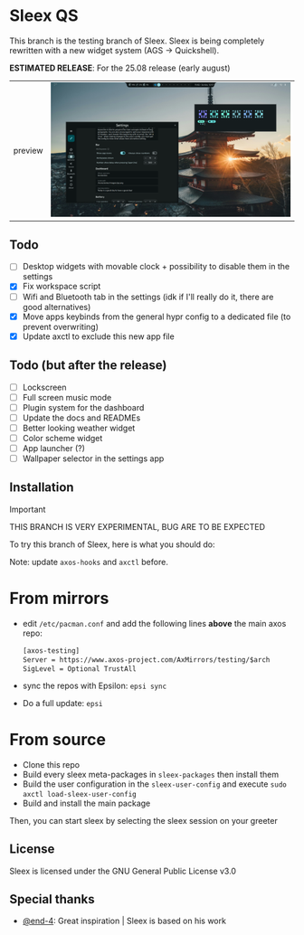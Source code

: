 # Sleex QS

This branch is the testing branch of Sleex. Sleex is being completely rewritten with a new widget system (AGS -> Quickshell). 

**ESTIMATED RELEASE**: For the 25.08 release (early august)

|     | |
|-----|-|
|preview | ![preview](.github/sleex1.png) |

## Todo

- [ ] Desktop widgets with movable clock + possibility to disable them in the settings
- [x] Fix workspace script
- [ ] Wifi and Bluetooth tab in the settings (idk if I'll really do it, there are good alternatives)
- [x] Move apps keybinds from the general hypr config to a dedicated file (to prevent overwriting)
- [x] Update axctl to exclude this new app file

## Todo (but after the release)
- [ ] Lockscreen
- [ ] Full screen music mode
- [ ] Plugin system for the dashboard
- [ ] Update the docs and READMEs
- [ ] Better looking weather widget
- [ ] Color scheme widget
- [ ] App launcher (?)
- [ ] Wallpaper selector in the settings app

## Installation

> [!IMPORTANT]
> THIS BRANCH IS VERY EXPERIMENTAL, BUG ARE TO BE EXPECTED

To try this branch of Sleex, here is what you should do:

Note: update `axos-hooks` and `axctl` before.

# From mirrors

- edit `/etc/pacman.conf` and add the following lines **above** the main axos repo:
  ```
  [axos-testing]
  Server = https://www.axos-project.com/AxMirrors/testing/$arch
  SigLevel = Optional TrustAll
  ```

- sync the repos with Epsilon: `epsi sync`
- Do a full update: `epsi`

# From source

- Clone this repo
- Build every sleex meta-packages in `sleex-packages` then install them
- Build the user configuration in the `sleex-user-config` and execute `sudo axctl load-sleex-user-config`
- Build and install the main package

Then, you can start sleex by selecting the sleex session on your greeter

## License
Sleex is licensed under the GNU General Public License v3.0

## Special thanks
- [@end-4](https://github.com/end-4/): Great inspiration | Sleex is based on his work
